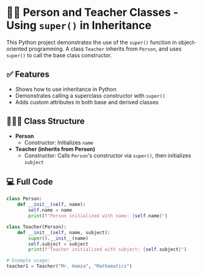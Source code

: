 # 🧑‍🏫 Person and Teacher Classes - Using `super()` in Inheritance

This Python project demonstrates the use of the `super()` function in object-oriented programming. A class `Teacher` inherits from `Person`, and uses `super()` to call the base class constructor.

## ✅ Features

- Shows how to use inheritance in Python
- Demonstrates calling a superclass constructor with `super()`
- Adds custom attributes in both base and derived classes

## 👨‍👩‍👦 Class Structure

- **Person**
  - Constructor: Initializes `name`
- **Teacher (inherits from Person)**
  - Constructor: Calls `Person`'s constructor via `super()`, then initializes `subject`

## 💻 Full Code

```python
class Person:
    def __init__(self, name):
        self.name = name
        print(f"Person initialized with name: {self.name}")

class Teacher(Person):
    def __init__(self, name, subject):
        super().__init__(name)
        self.subject = subject
        print(f"Teacher initialized with subject: {self.subject}")

# Example usage:
teacher1 = Teacher("Mr. Hamza", "Mathematics")

